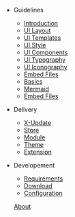 - Guidelines

  - [Introduction](guidelines/README.md)
  - [UI Layout](guidelines/ui-layout.md)
  - [UI Templates](guidelines/ui-templates.md)
  - [UI Style](guidelines/ui-style.md)
  - [UI Components](guidelines/ui-components.md)
  - [UI Typography](guidelines/ui-typography.md)
  - [UI Iconography](guidelines/ui-iconography.md)
  - [Embed Files](guidelines/embed.md)
  - [Basics](guidelines/basics.md)
  - [Mermaid](guidelines/mermaid.md)
  - [Embed Files](guidelines/embed.md)

- Delivery

  - [X-Update](delivery/setup-x-update.md)
  - [Store](delivery/setup-x-store.md)
  - [Module](delivery/update-module.md)
  - [Theme](delivery/update-theme.md)
  - [Extension](delivery/update-preload.md)

- Developement

  - [Requirements](development/requirements.md)
  - [Download](development/download.md)
  - [Configuration](development/configuration.md)

  [<span class="iconify" data-icon="mdi:account-group"></span> About](/index)
